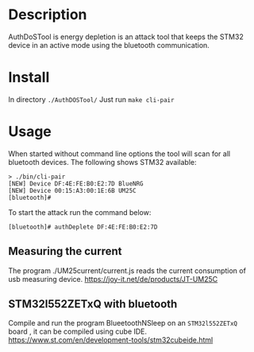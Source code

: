 # Description
AuthDoSTool is energy depletion is an attack tool that keeps the STM32 device in an active mode using
the bluetooth communication.

# Install
In directory `./AuthDOSTool/` Just run `make cli-pair`

# Usage
When started without command line options the tool will scan for all bluetooth devices. The following shows STM32 available:
``` 
> ./bin/cli-pair
[NEW] Device DF:4E:FE:B0:E2:7D BlueNRG
[NEW] Device 00:15:A3:00:1E:6B UM25C
[bluetooth]# 
```
To start the attack run the command below:
```
[bluetooth]# authDeplete DF:4E:FE:B0:E2:7D
```
## Measuring the current
The program ./UM25current/current.js reads the current consumption of usb measuring device. https://joy-it.net/de/products/JT-UM25C

## STM32l552ZETxQ with bluetooth 
Compile and run the program BlueetoothNSleep on an `STM32l552ZETxQ` board , it can be compiled using cube IDE. https://www.st.com/en/development-tools/stm32cubeide.html
